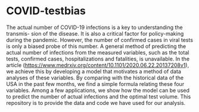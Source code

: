# COVID-testbias
The actual number of COVID-19 infections is a key to understanding the transmis- sion of the disease. It is also a critical factor for policy-making during the pandemic. However, the number of confirmed cases in viral tests is only a biased probe of this number. A general method of predicting the actual number of infections from the measured variables, such as the total tests, confirmed cases, hospitalizations and fatalities, is unavailable. In the article (https://www.medrxiv.org/content/10.1101/2020.06.22.20137208v1), we achieve this by developing a model that motivates a method of data analyses of these variables. By comparing with the historical data of the USA in the past few months, we find a simple formula relating these four variables. Among a few applications, we show how the model can be used to predict the number of actual infections and the optimal test volume. This repository is to provide the data and code we have used for our analysis.

